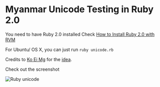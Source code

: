 Myanmar Unicode Testing in Ruby 2.0
===================================

You need to have Ruby 2.0 installed
Check [How to Install Ruby 2.0 with RVM](https://www.google.com/search?q=install%20ruby%202.0)

For Ubuntu/ OS X, you can just run
`ruby unicode.rb`

Credits to [Ko Ei Mg](https://www.facebook.com/ei.mung) for the [idea](https://www.facebook.com/photo.php?fbid=10151614605077328&set=a.445551197327.239848.564487327&type=1).

Check out the screenshot

![Ruby unicode](https://dl.dropboxusercontent.com/u/2709123/ruby-uni.png "Unicode test in Ruby")
